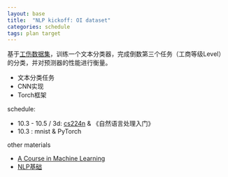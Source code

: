 ```yaml
---
layout: base
title:  "NLP kickoff: OI dataset"
categories: schedule
tags: plan target
---
```

基于[工伤数据集][OIDS]，训练一个文本分类器，完成倒数第三个任务（工商等级Level）的分类，并对预测器的性能进行衡量。
<!--more-->
- 文本分类任务
- CNN实现
- Torch框架

schedule:
- 10.3 - 10.5 / 3d: [cs224n][CS224n] & 《自然语言处理入门》
- 10.3 : mnist & PyTorch

other materials
- [A Course in Machine Learning][ciml]
- [NLP基础](https://zhuanlan.zhihu.com/p/566863806)

[OIDS]: https://github.com/Liuxg16/jumper-codes/tree/main/data/OI-dataset
[CS224n]: https://web.stanford.edu/class/cs224n/
[ciml]: http://ciml.info/